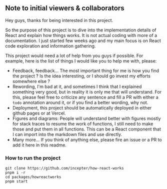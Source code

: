 ## Note to initial viewers & collaborators

Hey guys, thanks for being interested in this project.

So the purpose of this project is to dive into the implementation details of
React and explain how things works. It is not actual coding with more of a
documentation. I just started few weeks ago and my main
focus is on React code exploration and information gathering.

This project would need a lot of help from you guys if possible.
For example, here is the list of things I would like you to help me with, please:

- Feedback, feedback... The most important thing for me is how you find the
  project ? Is the idea interesting, or I should go invest my efforts
  somewhere else ?
- Rewording, I'm bad at it, and sometimes I think that I explained something very
  good, but in reality it is only me that will understand. For this, please feel
  free to criticize any sentence and fill a PR with either a `todo` annotation
  around it, or if you find a better wording, why not.
- Deployment, this project should be automatically deployed in either github
  pages or at Vercel.
- Figures and diagrams: People will understand better with figures mostly
  for stack traces to resume the work of functions, I still need to make those
  and put them in all functions. This can be a React component that I can import
  into the markdown files and use directly.
- Many more... If you think of anything else, please fire an issue or a PR to
  add it here in this readme.

### How to run the project

```shell
git clone https://github.com/incepter/how-react-works
pnpm i -r
cd packages/howreactworks
pnpm start
```

